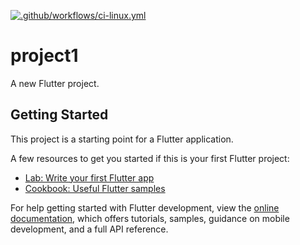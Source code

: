[![.github/workflows/ci-linux.yml](https://github.com/abdarhman0x/plant/actions/workflows/ci-linux.yml/badge.svg)](https://github.com/abdarhman0x/plant/actions/workflows/ci-linux.yml)
# project1

A new Flutter project.

## Getting Started

This project is a starting point for a Flutter application.

A few resources to get you started if this is your first Flutter project:

- [Lab: Write your first Flutter app](https://docs.flutter.dev/get-started/codelab)
- [Cookbook: Useful Flutter samples](https://docs.flutter.dev/cookbook)

For help getting started with Flutter development, view the
[online documentation](https://docs.flutter.dev/), which offers tutorials,
samples, guidance on mobile development, and a full API reference.

